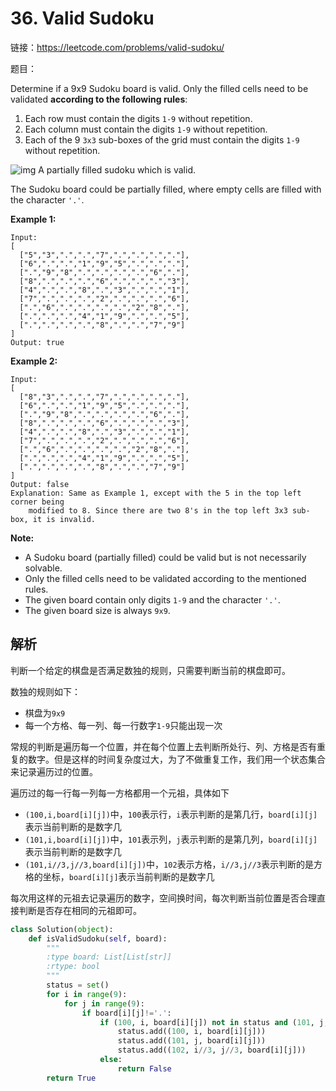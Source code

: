 # 36. Valid Sudoku

链接：https://leetcode.com/problems/valid-sudoku/

题目：

Determine if a 9x9 Sudoku board is valid. Only the filled cells need to be validated **according to the following rules**:

1. Each row must contain the digits `1-9` without repetition.
2. Each column must contain the digits `1-9` without repetition.
3. Each of the 9 `3x3` sub-boxes of the grid must contain the digits `1-9` without repetition.

![img](https://upload.wikimedia.org/wikipedia/commons/thumb/f/ff/Sudoku-by-L2G-20050714.svg/250px-Sudoku-by-L2G-20050714.svg.png)
A partially filled sudoku which is valid.

The Sudoku board could be partially filled, where empty cells are filled with the character `'.'`.

**Example 1:**

```
Input:
[
  ["5","3",".",".","7",".",".",".","."],
  ["6",".",".","1","9","5",".",".","."],
  [".","9","8",".",".",".",".","6","."],
  ["8",".",".",".","6",".",".",".","3"],
  ["4",".",".","8",".","3",".",".","1"],
  ["7",".",".",".","2",".",".",".","6"],
  [".","6",".",".",".",".","2","8","."],
  [".",".",".","4","1","9",".",".","5"],
  [".",".",".",".","8",".",".","7","9"]
]
Output: true
```

**Example 2:**

```
Input:
[
  ["8","3",".",".","7",".",".",".","."],
  ["6",".",".","1","9","5",".",".","."],
  [".","9","8",".",".",".",".","6","."],
  ["8",".",".",".","6",".",".",".","3"],
  ["4",".",".","8",".","3",".",".","1"],
  ["7",".",".",".","2",".",".",".","6"],
  [".","6",".",".",".",".","2","8","."],
  [".",".",".","4","1","9",".",".","5"],
  [".",".",".",".","8",".",".","7","9"]
]
Output: false
Explanation: Same as Example 1, except with the 5 in the top left corner being 
    modified to 8. Since there are two 8's in the top left 3x3 sub-box, it is invalid.
```

**Note:**

- A Sudoku board (partially filled) could be valid but is not necessarily solvable.
- Only the filled cells need to be validated according to the mentioned rules.
- The given board contain only digits `1-9` and the character `'.'`.
- The given board size is always `9x9`.

## 解析

判断一个给定的棋盘是否满足数独的规则，只需要判断当前的棋盘即可。

数独的规则如下：

* 棋盘为`9x9`
* 每一个方格、每一列、每一行数字`1-9`只能出现一次

常规的判断是遍历每一个位置，并在每个位置上去判断所处行、列、方格是否有重复的数字。但是这样的时间复杂度过大，为了不做重复工作，我们用一个状态集合来记录遍历过的位置。

遍历过的每一行每一列每一方格都用一个元祖，具体如下

* `(100,i,board[i][j])`中，`100`表示行，`i`表示判断的是第几行，`board[i][j]`表示当前判断的是数字几
* `(101,i,board[i][j])`中，`101`表示列，`j`表示判断的是第几列，`board[i][j]`表示当前判断的是数字几
* `(101,i//3,j//3,board[i][j])`中，`102`表示方格，`i//3,j//3`表示判断的是方格的坐标，`board[i][j]`表示当前判断的是数字几

每次用这样的元祖去记录遍历的数字，空间换时间，每次判断当前位置是否合理直接判断是否存在相同的元祖即可。

```Python
class Solution(object):        
    def isValidSudoku(self, board):
        """
        :type board: List[List[str]]
        :rtype: bool
        """
        status = set()
        for i in range(9):
            for j in range(9):
                if board[i][j]!='.':
                    if (100, i, board[i][j]) not in status and (101, j, board[i][j]) not in status and (102, i//3, j//3, board[i][j]) not in status:
                        status.add((100, i, board[i][j]))
                        status.add((101, j, board[i][j]))
                        status.add((102, i//3, j//3, board[i][j]))
                    else:
                        return False
        return True
```

